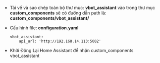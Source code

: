 - Tải về và sao chép toàn bộ thư mục: <b>vbot_assistant</b> vào trong thư mục <b>custom_components</b> sẽ có đường dẫn path là: <b>custom_components/vbot_assistant/</b>


- Cấu hình  file: <b>configuration.yaml</b>

      vbot_assistant:
          api_url: 'http://192.168.14.113:5002'

- Khởi Động Lại Home Assistant để nhận custom_components vbot_assistant
